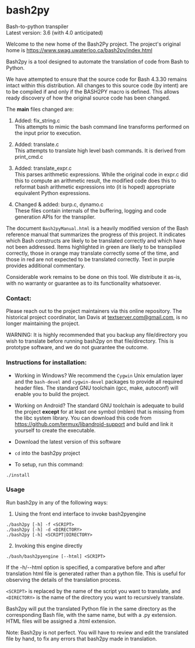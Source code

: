 # bash2py
Bash-to-python transpiler<br>
Latest version: 3.6 (with 4.0 anticipated)

Welcome to the new home of the Bash2Py project. The project's original home is  https://www.swag.uwaterloo.ca/bash2py/index.html<br>

Bash2py is a tool designed to automate the translation of code from Bash to Python.

We have attempted to ensure that the source code for Bash 4.3.30 remains intact within this distribution. All changes to this source code (by intent) are to be compiled if and only if the BASH2PY macro is defined. This allows ready discovery of how the original source code has been changed.

The **main** files changed are:
1.  Added:  fix_string.c<br>
    This attempts to mimic the bash command line transforms performed on the input prior to execution.

2.  Added:  translate.c<br>
    This attempts to translate high level bash commands. It is derived from print_cmd.c

3.  Added: translate_expr.c<br>
    This parses arithmetic expressions.  While the original code in expr.c did this to compute an arithmetic result, the modified code does this to reformat bash arithmetic expressions into (it is hoped) appropriate equivalent Python expressions.

4.  Changed & added: burp.c, dynamo.c<br>
    These files contain internals of the buffering, logging and code generation APIs for the transpiler.

The document `Bash2pyManual.html` is a heavily modified version of the Bash reference manual that summarizes the progress of this project. It indicates which Bash constructs are likely to be translated correctly and which have not been addressed. Items highlighted in green are likely to be transpiled correctly, those in orange may translate correctly some of the time, and those in red are not expected to be translated correctly. Text in purple provides additional commentary.

Considerable work remains to be done on this tool.  We distribute it as-is, with no warranty or guarantee as to its functionality whatsoever.

### Contact:

Please reach out to the project maintainers via this online repository.
The historical project coordinator, Ian Davis at textserver.com@gmail.com, is no longer maintaining the project.

WARNING: It is highly recommended that you backup any file/directory you wish to translate before running bash2py on that file/directory. This is prototype software, and we do not guarantee the outcome.

### Instructions for installation:

- Working in Windows? We recommend the `Cygwin` Unix emulation layer and the `bash-devel` and `cygwin-devel` packages to provide all required header files. The standard GNU toolchain (gcc, make, autoconf) will enable you to build the project.

- Working on Android? The standard GNU toolchain is adequate to build the project **except** for at least one symbol (mblen) that is missing from the libc system library. You can download this code from https://github.com/termux/libandroid-support and build and link it yourself to create the executable.

- Download the latest version of this software

- `cd` into the bash2py project

- To setup, run this command:

```console
./install
```

### Usage

Run bash2py in any of the following ways:

1. Using the front end interface to invoke bash2pyengine

```console
./bash2py [-h] -f <SCRIPT>
./bash2py [-h] -d <DIRECTORY>
./bash2py [-h] <SCRIPT|DIRECTORY>
```

2. Invoking this engine directly

```console
./bash/bash2pyengine [--html] <SCRIPT>
```

If the -h/--html option is specified, a comparative before and after translation html file is generated rather than a python file. This is useful for observing the details of the translation process.

`<SCRIPT>` is replaced by the name of the script you want to translate, and `<DIRECTORY>` is the name of the directory you want to recursively translate.

Bash2py will put the translated Python file in the same directory as the corresponding Bash file, with the same name, but with a .py extension. HTML files will be assigned a .html extension.

Note: Bash2py is not perfect. You will have to review and edit the translated file by hand, to fix any errors that bash2py made in translation.

